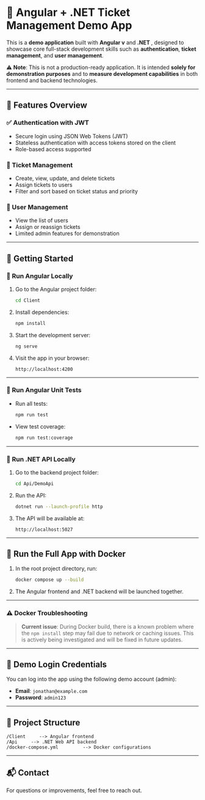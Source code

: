 # 💪 Angular + .NET Ticket Management Demo App

This is a **demo application** built with **Angular v<your-angular-version>** and **.NET <your-dotnet-version>**, designed to showcase core full-stack development skills such as **authentication**, **ticket management**, and **user management**.

⚠️ **Note**: This is not a production-ready application. It is intended **solely for demonstration purposes** and to **measure development capabilities** in both frontend and backend technologies.

---

## 🔐 Features Overview

### ✅ Authentication with JWT

* Secure login using JSON Web Tokens (JWT)
* Stateless authentication with access tokens stored on the client
* Role-based access supported

### 🎫 Ticket Management

* Create, view, update, and delete tickets
* Assign tickets to users
* Filter and sort based on ticket status and priority

### 👥 User Management

* View the list of users
* Assign or reassign tickets
* Limited admin features for demonstration

---

## 🚀 Getting Started

### 💽 Run Angular Locally

1. Go to the Angular project folder:

   ```bash
   cd Client
   ```

2. Install dependencies:

   ```bash
   npm install
   ```

3. Start the development server:

   ```bash
   ng serve
   ```

4. Visit the app in your browser:

   ```
   http://localhost:4200
   ```

---

### 🧪 Run Angular Unit Tests

* Run all tests:

  ```bash
  npm run test
  ```

* View test coverage:

  ```bash
  npm run test:coverage
  ```

---

### 💽 Run .NET API Locally

1. Go to the backend project folder:

   ```bash
   cd Api/DemoApi
   ```

2. Run the API:

   ```bash
   dotnet run --launch-profile http
   ```

3. The API will be available at:

   ```
   http://localhost:5027
   ```

---

## 🐳 Run the Full App with Docker

1. In the root project directory, run:

   ```bash
   docker compose up --build
   ```

2. The Angular frontend and .NET backend will be launched together.

---

### ⚠️ Docker Troubleshooting

> **Current issue**:
> During Docker build, there is a known problem where the `npm install` step may fail due to network or caching issues.
> This is actively being investigated and will be fixed in future updates.

---

## 🔑 Demo Login Credentials

You can log into the app using the following demo account (admin):

* **Email**: `jonathan@example.com`
* **Password**: `admin123`

---

## 📁 Project Structure

```
/Client     --> Angular frontend
/Api     --> .NET Web API backend
/docker-compose.yml         --> Docker configurations
```

---

## 📬 Contact

For questions or improvements, feel free to reach out.
